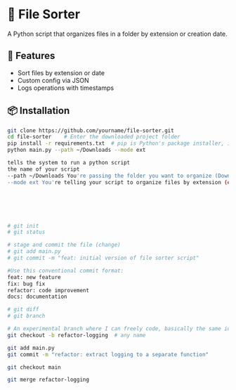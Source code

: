 # 📁 File Sorter

A Python script that organizes files in a folder by extension or creation date.

## 🔧 Features
- Sort files by extension or date
- Custom config via JSON
- Logs operations with timestamps

## 📦 Installation
```bash
git clone https://github.com/yourname/file-sorter.git
cd file-sorter    # Enter the downloaded project folder
pip install -r requirements.txt  # pip is Python's package installer, install every package listed inside it
python main.py --path ~/Downloads --mode ext

tells the system to run a python script
the name of your script
--path ~/Downloads You're passing the folder you want to organize (Downloads)
--mode ext You're telling your script to organize files by extension (e.g., .jpg, .pdf, .txt)






# git init
# git status

# stage and commit the file (change)
# git add main.py
# git commit -m "feat: initial version of file sorter script"

#Use this conventional commit format:
feat: new feature
fix: bug fix
refactor: code improvement
docs: documentation

# git diff
# git branch

# An experimental branch where I can freely code, basically the same idea when working with others on git.  
git checkout -b refactor-logging  # any name

git add main.py
git commit -m "refactor: extract logging to a separate function"

git checkout main

git merge refactor-logging

